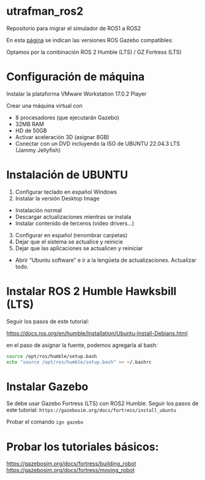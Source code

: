 # utrafman_ros2
Repositorio para migrar el simulador de ROS1 a ROS2



En esta [página](https://gazebosim.org/docs/fortress/ros_installation) se indican las versiones ROS Gazebo compatibles:

Optamos por la combinación ROS 2 Humble (LTS) / GZ Fortress (LTS)



# Configuración de máquina

Instalar la plataforma VMware Workstation 17.0.2 Player

Crear una máquina virtual con
-	8 procesadores (que ejecutarán Gazebo)
-	32MB RAM
-	HD de 50GB
-	Activar aceleración 3D (asignar 8GB)
-	Conectar con un DVD incluyendo la ISO de UBUNTU 22.04.3 LTS (Jammy Jellyfish)

# Instalación de UBUNTU
1.	Configurar teclado en español Windows
2.	Instalar la versión Desktop Image
  -	Instalación normal
  - Descargar actualizaciones mientras se instala
  - Instalar contenido de terceros (video drivers…)
3.	Configurar en español (renombrar carpetas)
4.	Dejar que el sistema se actualice y reinicie
5.	Dejar que las aplicaciones se actualicen y reiniciar
  -	Abrir “Ubuntu software” e ir a la lengüeta de actualizaciones. Actualizar todo.

# Instalar ROS 2 Humble Hawksbill (LTS)
Seguir los pasos de este tutorial:

https://docs.ros.org/en/humble/Installation/Ubuntu-Install-Debians.html

en el paso de asignar la fuente, podemos agregarla al bash:

```bash
source /opt/ros/humble/setup.bash
echo "source /opt/ros/humble/setup.bash" >> ~/.bashrc
```

# Instalar Gazebo

Se debe usar Gazebo Fortress (LTS) con ROS2 Humble. Seguir los pasos de este tutorial:
`https://gazebosim.org/docs/fortress/install_ubuntu`

Probar el comando `ign gazebo`

# Probar los tutoriales básicos:

https://gazebosim.org/docs/fortress/building_robot
https://gazebosim.org/docs/fortress/moving_robot


	

